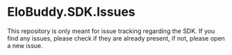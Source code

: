 # EloBuddy.SDK.Issues
This repository is only meant for issue tracking regarding the SDK. If you find any issues, please check if they are already present, if not, please open a new issue.
